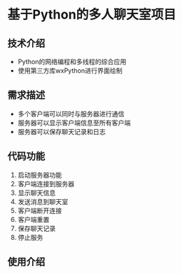 # 基于Python的多人聊天室项目
## 技术介绍
* Python的网络编程和多线程的综合应用
* 使用第三方库wxPython进行界面绘制
## 需求描述
* 多个客户端可以同时与服务器进行通信
* 服务器可以显示客户端信息至所有客户端
* 服务器可以保存聊天记录和日志
## 代码功能
1. 启动服务器功能
2. 客户端连接到服务器
3. 显示聊天信息
4. 发送消息到聊天室
5. 客户端断开连接
6. 客户端重置
7. 保存聊天记录
8. 停止服务
## 使用介绍

